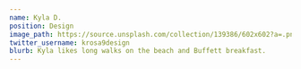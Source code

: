 ```yaml
---
name: Kyla D.
position: Design
image_path: https://source.unsplash.com/collection/139386/602x602?a=.png
twitter_username: krosa9design
blurb: Kyla likes long walks on the beach and Buffett breakfast.
---
```

